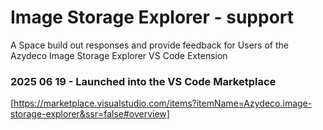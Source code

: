 # Image Storage Explorer - support



A Space build out responses and provide feedback for Users of the Azydeco Image Storage Explorer VS Code Extension

### 2025 06 19 - Launched into the VS Code Marketplace
[https://marketplace.visualstudio.com/items?itemName=Azydeco.image-storage-explorer&ssr=false#overview]

